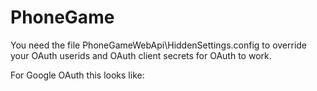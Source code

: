 PhoneGame
=========
You need the file PhoneGameWebApi\HiddenSettings.config to override your OAuth userids and OAuth client secrets for OAuth to work.

For Google OAuth this looks like:
<?xml version="1.0"?>
<appSettings>
  <add key="GoogleAppID" value="id" />
  <add key="GoogleAppSecret" value="secret" />
</appSettings>
